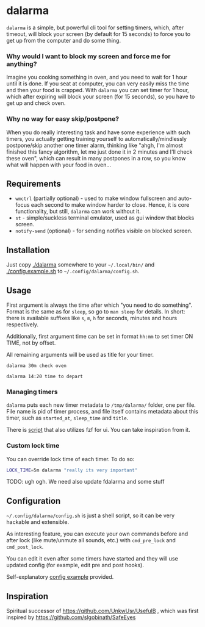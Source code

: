 # dalarma

`dalarma` is a simple, but powerful cli tool for setting timers, which, after
timeout, will block your screen (by default for 15 seconds) to force you to get
up from the computer and do some thing.

### Why would I want to block my screen and force me for anything?

Imagine you cooking something in oven, and you need to wait for 1 hour until it
is done. If you seat at computer, you can very easily miss the time and then
your food is crapped. With `dalarma` you can set timer for 1 hour, which after
expiring will block your screen (for 15 seconds), so you have to get up and
check oven.

### Why no way for easy skip/postpone?

When you do really interesting task and have some experience with such timers,
you actually getting training yourself to automatically/mindlessly
postpone/skip another one timer alarm, thinking like "ahgh, I'm almost finished
this fancy algorithm, let me just done it in 2 minutes and I'll check these
oven", which can result in many postpones in a row, so you know what will
happen with your food in oven...

## Requirements

* `wmctrl` (partially optional) - used to make window fullscreen and auto-focus
  each second to make window harder to close. Hence, it is core functionality,
  but still, `dalarma` can work without it.
* `st` - simple/suckless terminal emulator, used as gui window that blocks
  screen.
* `notify-send` (optional) - for sending notifies visible on blocked screen.

## Installation

Just copy [./dalarma](./dalarma) somewhere to your `~/.local/bin/` and
[./config.example.sh](./config.example.sh) to `~/.config/dalarma/config.sh`.

## Usage

First argument is always the time after which "you need to do something".
Format is the same as for `sleep`, so go to `man sleep` for details. In short:
there is available suffixes like `s`, `m`, `h` for seconds, minutes and hours
respectively.

Additionally, first argument time can be set in format `hh:mm` to set timer ON
TIME, not by offset.

All remaining arguments will be used as title for your timer.

```
dalarma 30m check oven
```

```
dalarma 14:20 time to depart
```

### Managing timers

`dalarma` puts each new timer metadata to `/tmp/dalarma/` folder, one per file.
File name is pid of timer process, and file itself contains metadata about this
timer, such as `started_at`, `sleep_time` and `title`.

There is [script](./helper_scripts/fdalarma) that also utilizes fzf for ui. You
can take inspiration from it.

### Custom lock time

You can override lock time of each timer. To do so:

```sh
LOCK_TIME=5m dalarma "really its very important"
```

TODO: ugh ogh. We need also update fdalarma and some stuff

## Configuration

`~/.config/dalarma/config.sh` is just a shell script, so it can be very
hackable and extensible.

As interesting feature, you can execute your own commands before and after lock
(like mute/unmute all sounds, etc.) with `cmd_pre_lock` and `cmd_post_lock`.

You can edit it even after some timers have started and they will use updated
config (for example, edit pre and post hooks).

Self-explanatory [config example](./config.example.sh) provided.

## Inspiration

Spiritual successor of <https://github.com/UnkwUsr/UsefulB> , which was first
inspired by <https://github.com/slgobinath/SafeEyes>
